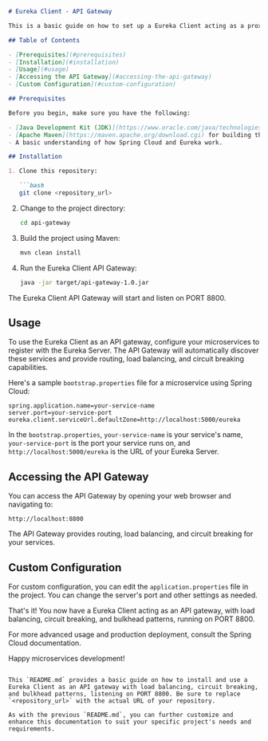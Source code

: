 ```markdown
# Eureka Client - API Gateway

This is a basic guide on how to set up a Eureka Client acting as a proxy, API gateway, with load balancing, circuit breaking, and bulkhead patterns, listening on PORT 8800.

## Table of Contents

- [Prerequisites](#prerequisites)
- [Installation](#installation)
- [Usage](#usage)
- [Accessing the API Gateway](#accessing-the-api-gateway)
- [Custom Configuration](#custom-configuration)

## Prerequisites

Before you begin, make sure you have the following:

- [Java Development Kit (JDK)](https://www.oracle.com/java/technologies/javase-downloads.html) version 8 or higher installed on your machine.
- [Apache Maven](https://maven.apache.org/download.cgi) for building the project.
- A basic understanding of how Spring Cloud and Eureka work.

## Installation

1. Clone this repository:

   ```bash
   git clone <repository_url>
   ```

2. Change to the project directory:

   ```bash
   cd api-gateway
   ```

3. Build the project using Maven:

   ```bash
   mvn clean install
   ```

4. Run the Eureka Client API Gateway:

   ```bash
   java -jar target/api-gateway-1.0.jar
   ```

The Eureka Client API Gateway will start and listen on PORT 8800.

## Usage

To use the Eureka Client as an API gateway, configure your microservices to register with the Eureka Server. The API Gateway will automatically discover these services and provide routing, load balancing, and circuit breaking capabilities.

Here's a sample `bootstrap.properties` file for a microservice using Spring Cloud:

```properties
spring.application.name=your-service-name
server.port=your-service-port
eureka.client.serviceUrl.defaultZone=http://localhost:5000/eureka
```

In the `bootstrap.properties`, `your-service-name` is your service's name, `your-service-port` is the port your service runs on, and `http://localhost:5000/eureka` is the URL of your Eureka Server.

## Accessing the API Gateway

You can access the API Gateway by opening your web browser and navigating to:

```
http://localhost:8800
```

The API Gateway provides routing, load balancing, and circuit breaking for your services.

## Custom Configuration

For custom configuration, you can edit the `application.properties` file in the project. You can change the server's port and other settings as needed.

That's it! You now have a Eureka Client acting as an API gateway, with load balancing, circuit breaking, and bulkhead patterns, running on PORT 8800.

For more advanced usage and production deployment, consult the Spring Cloud documentation.

Happy microservices development!
```

This `README.md` provides a basic guide on how to install and use a Eureka Client as an API gateway with load balancing, circuit breaking, and bulkhead patterns, listening on PORT 8800. Be sure to replace `<repository_url>` with the actual URL of your repository.

As with the previous `README.md`, you can further customize and enhance this documentation to suit your specific project's needs and requirements.